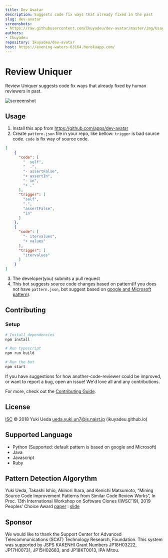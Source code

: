 ```yaml
---
title: Dev Avatar
description: Suggests code fix ways that already fixed in the past
slug: dev-avatar
screenshots:
- https://raw.githubusercontent.com/Ikuyadeu/dev-avatar/master/img/Usage.gif
authors:
- Ikuyadeu
repository: Ikuyadeu/dev-avatar
host: https://evening-waters-63164.herokuapp.com/
---
```


# Review Uniquer

Review Uniquer suggests code fix ways that already fixed by human reviewers in past.

![screeenshot](https://raw.githubusercontent.com/Ikuyadeu/review-uniquer/master/img/Usage.gif?token=AH-0wuuMacNCXN86wKQdanxFaQod7FUFks5cMyaDwA%3D%3D)

## Usage

1. Install this app from https://github.com/apps/dev-avatar
2. Create `pattern.json` file in your repo, like bellow:
`trigger` is bad source code.
`code` is fix way of source code.

```json
[
    {
      "code": [
        "  self",
        "  .",
        "- assertFalse",
        "+ assertIn",
        "- in",
        "+ ,"
      ],
      "trigger": [
        "self",
        ".",
        "assertFalse",
        "in"
      ]
    },
    {
      "code": [
        "- itervalues",
        "+ values"
      ],
      "trigger": [
        "itervalues"
      ]
    }
]
```

3. The developer(you) submits a pull request
4. This bot suggests source code changes based on pattern(If you does not have `pattern.json`, bot suggest based on [google and Microsoft pattern](https://github.com/Ikuyadeu/review-uniquer/blob/master/package.json)).

## Contributing


### Setup

```sh
# Install dependencies
npm install

# Run typescript
npm run build

# Run the bot
npm start
```

If you have suggestions for how another-code-reviewer could be improved, or want to report a bug, open an issue! We'd love all and any contributions.

For more, check out the [Contributing Guide](CONTRIBUTING.md).

## License

[ISC](LICENSE) © 2018 Yuki Ueda <ueda.yuki.un7@is.naist.jp> (ikuyadeu.github.io)

## Supported Language

* Python (Supported: default pattern is based on google and Microsoft)
* Java
* Javascript
* Ruby

## Pattern Detection Algorythm

Yuki Ueda, Takashi Ishio, Akinori Ihara, and Kenichi Matsumoto, “Mining Source Code Improvement Patterns from Similar Code Review Works”, In Proc. 13th International Workshop on Software Clones (IWSC’19), 2019 Peoples’ Choice Award [paper](https://ikuyadeu.github.io/papers/IWSC2019.pdf) : [slide](https://www.slideshare.net/YukiUeda4/mining-source-code-improvement-patterns-from-similar-code-review-works-133818790)

## Sponsor

We would like to thank the Support Center for Advanced Telecommunications (SCAT) Technology Research, Foundation.
This system was supported by JSPS KAKENHI Grant Numbers JP18H03222, JP17H00731, JP15H02683, and JP18KT0013, IPA Mitou.
